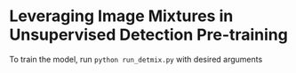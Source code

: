 # Leveraging Image Mixtures in Unsupervised Detection Pre-training

To train the model, run `python run_detmix.py` with desired arguments
